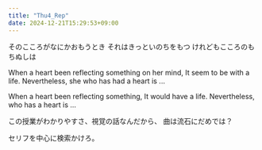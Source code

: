 ```yaml
---
title: "Thu4_Rep"
date: 2024-12-21T15:29:53+09:00
---
```

そのこころがなにかおもうとき
それはきっといのちをもつ
けれどもこころのもちぬしは

When a heart been reflecting something on her mind,
It seem to be with a life.
Nevertheless,  she who has had a heart is ...

When a heart been reflecting something,
It would have a life.
Nevertheless, who has a heart is ...

この授業がわかりやすさ、視覚の話なんだから、
曲は流石にだめでは？


セリフを中心に検索かけろ。
